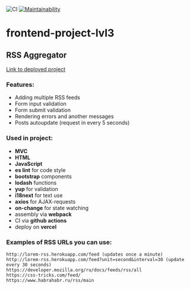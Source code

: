 ![CI](https://github.com/DmitryForsilov/frontend-project-lvl3/workflows/CI/badge.svg)
[![Maintainability](https://api.codeclimate.com/v1/badges/3e1e7d6753941fd16810/maintainability)](https://codeclimate.com/github/DmitryForsilov/frontend-project-lvl3/maintainability)

# frontend-project-lvl3

## RSS Aggregator

[Link to deployed project](https://frontend-project-lvl3-drab.vercel.app/)

### Features:
- Adding multiple RSS feeds
- Form input validation
- Form submit validation
- Rendering errors and another messages
- Posts autoupdate (request in every 5 seconds)

### Used in project:
- **MVC**
- **HTML**
- **JavaScript**
- **es lint** for code style
- **bootstrap** components
- **lodash** functions
- **yup** for validation
- **i18next** for text use
- **axios** for AJAX-requests
- **on-change** for state watching
- assembly via **webpack**
- CI via **github actions**
- deploy on **vercel**

### Examples of RSS URLs you can use:
```
http://lorem-rss.herokuapp.com/feed (updates once a minute)
http://lorem-rss.herokuapp.com/feed?unit=second&interval=30 (update every 30 seconds)
https://developer.mozilla.org/ru/docs/feeds/rss/all
https://css-tricks.com/feed/
https://www.habrahabr.ru/rss/main
```
